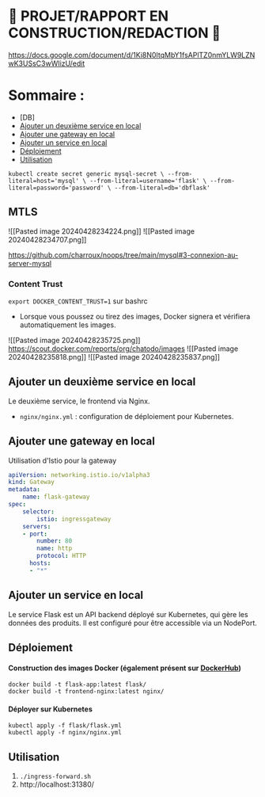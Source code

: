 # 🚧 PROJET/RAPPORT EN CONSTRUCTION/REDACTION 👷
https://docs.google.com/document/d/1Ki8N0ItqMbY1fsAPlTZ0nmYLW9LZNwK3USsC3wWIizU/edit
# Sommaire : 
- [DB]
- [Ajouter un deuxième service en local](#ajouter-un-deuxième-service-en-local) 
- [Ajouter une gateway en local](#ajouter-une-gateway-en-local) 
- [Ajouter un service en local](#ajouter-un-service-en-local) 
- [Déploiement](#déploiement) 
- [Utilisation](#utilisation) 

`
kubectl create secret generic mysql-secret \
  --from-literal=host='mysql' \
  --from-literal=username='flask' \
  --from-literal=password='password' \
  --from-literal=db='dbflask'
`
## MTLS
![[Pasted image 20240428234224.png]]
![[Pasted image 20240428234707.png]]

https://github.com/charroux/noops/tree/main/mysql#3-connexion-au-server-mysql

### Content Trust 
`export DOCKER_CONTENT_TRUST=1`  sur bashrc
- Lorsque vous poussez ou tirez des images, Docker signera et vérifiera automatiquement les images.

![[Pasted image 20240428235725.png]]
https://scout.docker.com/reports/org/chatodo/images
![[Pasted image 20240428235818.png]]
![[Pasted image 20240428235837.png]]


## Ajouter un deuxième service en local 
Le deuxième service, le frontend via Nginx. 
- `nginx/nginx.yml` : configuration de déploiement pour Kubernetes.
## Ajouter une gateway en local
Utilisation d'Istio pour la gateway
```yml
apiVersion: networking.istio.io/v1alpha3
kind: Gateway
metadata:
	name: flask-gateway
spec:
	selector:
		istio: ingressgateway
	servers:
	- port:
		number: 80
		name: http
		protocol: HTTP
	  hosts:
	  - "*"
```
## Ajouter un service en local
Le service Flask est un API backend déployé sur Kubernetes, qui gère les données des produits. 
Il est configuré pour être accessible via un NodePort.
## Déploiement
#### Construction des images Docker (également présent sur [DockerHub](https://hub.docker.com/u/chatodo))
```
docker build -t flask-app:latest flask/
docker build -t frontend-nginx:latest nginx/
```
#### Déployer sur Kubernetes
```
kubectl apply -f flask/flask.yml
kubectl apply -f nginx/nginx.yml
```

## Utilisation
1. `./ingress-forward.sh` 
2. http://localhost:31380/
